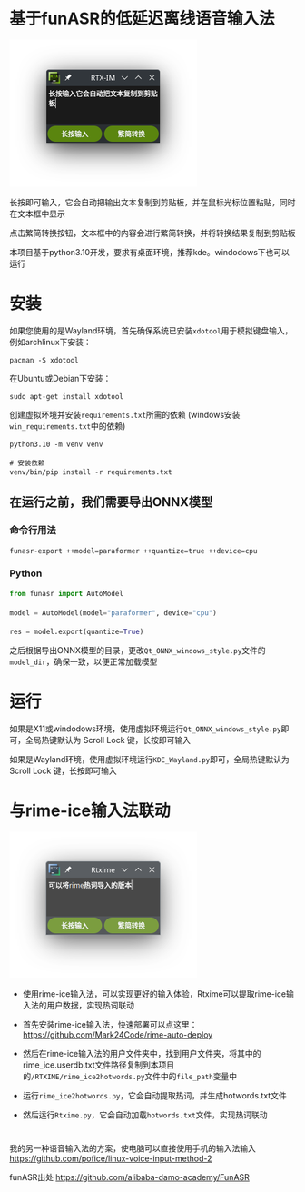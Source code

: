 # 基于funASR的低延迟离线语音输入法

![Demo webpage](demo/rtxim.png)

长按即可输入，它会自动把输出文本复制到剪贴板，并在鼠标光标位置粘贴，同时在文本框中显示

点击繁简转换按钮，文本框中的内容会进行繁简转换，并将转换结果复制到剪贴板

本项目基于python3.10开发，要求有桌面环境，推荐kde。windodows下也可以运行

# 安装
如果您使用的是Wayland环境，首先确保系统已安装`xdotool`用于模拟键盘输入，例如archlinux下安装：
```shell
pacman -S xdotool
```
在Ubuntu或Debian下安装：
```shell
sudo apt-get install xdotool
```

创建虚拟环境并安装`requirements.txt`所需的依赖 (windows安装`win_requirements.txt`中的依赖)
```shell
python3.10 -m venv venv

# 安装依赖
venv/bin/pip install -r requirements.txt
```

## 在运行之前，我们需要导出ONNX模型

### 命令行用法
```shell
funasr-export ++model=paraformer ++quantize=true ++device=cpu
```

### Python
```python
from funasr import AutoModel

model = AutoModel(model="paraformer", device="cpu")

res = model.export(quantize=True)
```

之后根据导出ONNX模型的目录，更改`Qt_ONNX_windows_style.py`文件的`model_dir`，确保一致，以便正常加载模型

# 运行

如果是X11或windodows环境，使用虚拟环境运行`Qt_ONNX_windows_style.py`即可，全局热键默认为 Scroll Lock 键，长按即可输入

如果是Wayland环境，使用虚拟环境运行`KDE_Wayland.py`即可，全局热键默认为 Scroll Lock 键，长按即可输入

# 与rime-ice输入法联动

![Demo webpage](demo/rtxime.png)

- 使用rime-ice输入法，可以实现更好的输入体验，Rtxime可以提取rime-ice输入法的用户数据，实现热词联动

- 首先安装rime-ice输入法，快速部署可以点这里：https://github.com/Mark24Code/rime-auto-deploy

- 然后在rime-ice输入法的用户文件夹中，找到用户文件夹，将其中的rime_ice.userdb.txt文件路径复制到本项目的`/RTXIME/rime_ice2hotwords.py`文件中的`file_path`变量中

- 运行`rime_ice2hotwords.py`，它会自动提取热词，并生成hotwords.txt文件

- 然后运行`Rtxime.py`，它会自动加载`hotwords.txt`文件，实现热词联动

#

我的另一种语音输入法的方案，使电脑可以直接使用手机的输入法输入
https://github.com/pofice/linux-voice-input-method-2

funASR出处
https://github.com/alibaba-damo-academy/FunASR
